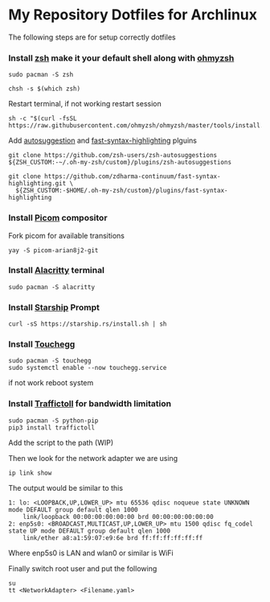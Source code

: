 # My Repository Dotfiles for Archlinux

The following steps are for setup correctly dotfiles

### Install [zsh](https://github.com/ohmyzsh/ohmyzsh/wiki/Installing-ZSH) make it your default shell along with [ohmyzsh](https://ohmyz.sh/#install)

```
sudo pacman -S zsh
```

```
chsh -s $(which zsh)
```

Restart terminal, if not working restart session

```
sh -c "$(curl -fsSL https://raw.githubusercontent.com/ohmyzsh/ohmyzsh/master/tools/install.sh)"
```

Add [autosuggestion](https://github.com/zsh-users/zsh-autosuggestions/blob/master/INSTALL.md#oh-my-zsh) and [fast-syntax-highlighting](https://github.com/zdharma-continuum/fast-syntax-highlighting#oh-my-zsh) plguins

```
git clone https://github.com/zsh-users/zsh-autosuggestions ${ZSH_CUSTOM:-~/.oh-my-zsh/custom}/plugins/zsh-autosuggestions
```

```
git clone https://github.com/zdharma-continuum/fast-syntax-highlighting.git \
  ${ZSH_CUSTOM:-$HOME/.oh-my-zsh/custom}/plugins/fast-syntax-highlighting
```

### Install [Picom](https://github.com/yshui/picom) compositor

Fork picom for available transitions

```
yay -S picom-arian8j2-git
```

### Install [Alacritty](https://alacritty.org/) terminal

```
sudo pacman -S alacritty
```

### Install [Starship](https://starship.rs/guide/#step-1-install-starship) Prompt

```
curl -sS https://starship.rs/install.sh | sh
```

### Install [Touchegg](https://github.com/JoseExposito/touchegg)

```
sudo pacman -S touchegg
sudo systemctl enable --now touchegg.service
```

if not work reboot system

### Install [Traffictoll](https://github.com/cryzed/TrafficToll) for bandwidth limitation

```
sudo pacman -S python-pip
pip3 install traffictoll
```

Add the script to the path (WIP)

Then we look for the network adapter we are using

```
ip link show
```

The output would be similar to this

```
1: lo: <LOOPBACK,UP,LOWER_UP> mtu 65536 qdisc noqueue state UNKNOWN mode DEFAULT group default qlen 1000
    link/loopback 00:00:00:00:00:00 brd 00:00:00:00:00:00
2: enp5s0: <BROADCAST,MULTICAST,UP,LOWER_UP> mtu 1500 qdisc fq_codel state UP mode DEFAULT group default qlen 1000
    link/ether a8:a1:59:07:e9:6e brd ff:ff:ff:ff:ff:ff
```

Where enp5s0 is LAN and wlan0 or similar is WiFi

Finally switch root user and put the following

```
su
tt <NetworkAdapter> <Filename.yaml>
```
